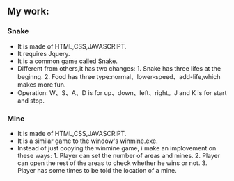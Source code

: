 ## My work:

### Snake
- It is made of HTML,CSS,JAVASCRIPT.
- It requires Jquery.
- It is a common game called Snake.
- Different from others,it has two changes: 1. Snake has three lifes at the beginng. 2. Food has three type:normal、lower-speed、add-life,which makes more fun.
- Operation: W、S、A、D is for up、down、left、right。J and K is for start and stop.

### Mine
- It is made of HTML,CSS,JAVASCRIPT.
- It is a similar game to the window's  winmine.exe.
- Instead of just copying the winmine game, i make an implovement on these ways: 1. Player can set the number of areas and mines. 2. Player can open the rest of the areas to check whether he wins or not. 3. Player has some times to be told the location of a mine.
